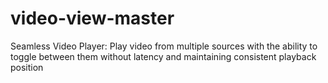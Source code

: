# video-view-master
Seamless Video Player: Play video from multiple sources with the ability to toggle between them without latency and maintaining consistent playback position
